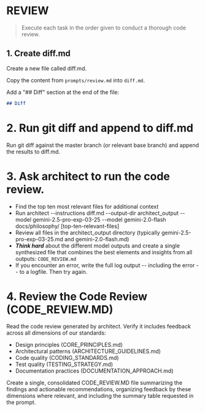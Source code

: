 # REVIEW

> Execute each task in the order given to conduct a thorough code review.

## 1. Create diff.md

Create a new file called diff.md.

Copy the content from `prompts/review.md` into `diff.md`.

Add a "## Diff" section at the end of the file:
```markdown
## Diff
```

# 2. Run git diff and append to diff.md
Run git diff against the master branch (or relevant base branch) and append the results to diff.md.

# 3. Ask architect to run the code review.
- Find the top ten most relevant files for additional context
- Run architect --instructions diff.md --output-dir architect_output --model gemini-2.5-pro-exp-03-25 --model gemini-2.0-flash docs/philosophy/ [top-ten-relevant-files]
- Review all files in the architect_output directory (typically gemini-2.5-pro-exp-03-25.md and gemini-2.0-flash.md)
- ***Think hard*** about the different model outputs and create a single synthesized file that combines the best elements and insights from all outputs: `CODE_REVIEW.md`
- If you encounter an error, write the full log output -- including the error -- to a logfile. Then try again.

# 4. Review the Code Review (CODE_REVIEW.MD)
Read the code review generated by architect. Verify it includes feedback across all dimensions of our standards:

- Design principles (CORE_PRINCIPLES.md)
- Architectural patterns (ARCHITECTURE_GUIDELINES.md)
- Code quality (CODING_STANDARDS.md)
- Test quality (TESTING_STRATEGY.md)
- Documentation practices (DOCUMENTATION_APPROACH.md)

Create a single, consolidated CODE_REVIEW.MD file summarizing the findings and actionable recommendations, organizing feedback by these dimensions where relevant, and including the summary table requested in the prompt.
